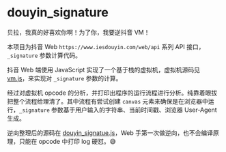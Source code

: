# douyin_signature

贝拉，我真的好喜欢你啊！为了你，我要逆抖音 VM！

本项目为抖音 Web `https://www.iesdouyin.com/web/api` 系列 API 接口，`_signature` 参数计算代码。

抖音 Web 端使用 JavaScript 实现了一个基于栈的虚拟机，虚拟机源码见 [vm.js](./vm.js)，来实现对 `_signature` 参数的计算。

经过对虚拟机 opcode 的分析，并打印出程序的运行流程进行分析。纯靠着眼拔把整个流程给理清了。其中流程有尝试创建 `canvas` 元素来确保是在浏览器中运行，`_signature` 参数基于用户输入的字符串、当前时间戳、浏览器 User-Agent 生成。

逆向整理后的源码在 [douyin_signatue.js](./douyin_signatue.js)，Web 手第一次做逆向，也不会编译原理，只能在 opcode 中打印 log 硬怼。😅